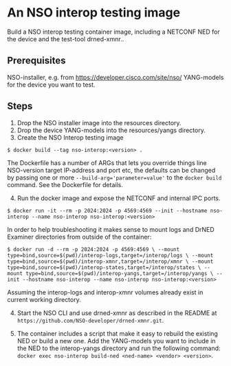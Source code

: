 An NSO interop testing image
============================

Build a NSO interop testing container image, including a NETCONF NED
for the device and the test-tool drned-xmnr..

Prerequisites
-------------

NSO-installer, e.g. from https://developer.cisco.com/site/nso/
YANG-models for the device you want to test.

Steps
-----
1. Drop the NSO installer image into the resources directory.
2. Drop the device YANG-models into the resources/yangs directory.
3. Create the NSO Interop testing image

`$ docker build --tag nso-interop:<version> .`

   The Dockerfile has a number of ARGs that lets you override things
   line NSO-version target IP-address and port etc, the defaults can
   be changed by passing one or more `--build-arg='parameter=value'` to
   the `docker build` command.  See the Dockerfile for details.

4. Run the docker image and expose the NETCONF and internal IPC ports.

`$ docker run -it --rm -p 2024:2024 -p 4569:4569 --init --hostname nso-interop --name nso-interop nso-interop:<version>`

   In order to help troubleshooting it makes sense to mount logs and
   DrNED Examiner directories from outside of the container:

`$ docker run -d --rm -p 2024:2024 -p 4569:4569 \
              --mount type=bind,source=$(pwd)/interop-logs,target=/interop/logs \
              --mount type=bind,source=$(pwd)/interop-xmnr,target=/interop/xmnr \
              --mount type=bind,source=$(pwd)/interop-states,target=/interop/states \
              --mount type=bind,source=$(pwd)/interop-yangs,target=/interop/yangs \
              --init --hostname nso-interop --name nso-interop nso-interop:<version>`

   Assuming the interop-logs and interop-xmnr volumes already exist in
   current working directory.

4. Start the NSO CLI and use drned-xmnr as described in the README at `https://github.com/NSO-developer/drned-xmnr.git`.

5. The container includes a script that make it easy to rebuild the
   existing NED or build a new one.  Add the YANG-models you want to
   include in the NED to the interop-yangs directory and run the
   following command: `docker exec nso-interop build-ned <ned-name> <vendor> <version>`.
